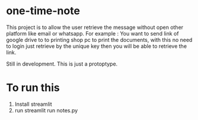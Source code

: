# one-time-note

This project is to allow the user retrieve the message without open other platform like email or whatsapp. 
For example : 
    You want to send link of google drive to to printing shop pc to print the documents, with this no need to login just retrieve by the unique key then you will be able to retrieve the link. 


Still in development. This is just a protoptype. 

# To run this 

1. Install streamlit
2. run streamlit run notes.py 

